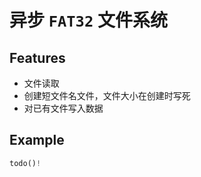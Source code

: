 # 异步 `FAT32` 文件系统

## Features
* 文件读取
* 创建短文件名文件，文件大小在创建时写死
* 对已有文件写入数据

## Example
```Rust
todo()!
```